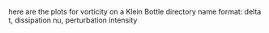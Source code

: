 here are the plots for vorticity on a Klein Bottle
directory name format: delta t, dissipation nu, perturbation intensity
